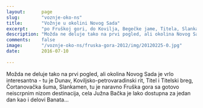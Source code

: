 ```yaml
---
layout:      page
slug:        "voznje-oko-ns"
title:       "Vožnje u okolini Novog Sada"
excerpt:     "po Fruškoj gori, do Kovilja, Begečke jame, Titela, Slankamena..."
description: "Možda ne deluje tako na prvi pogled, ali okolina Novog Sada je zapravo vrlo interesantna -  tu je Dunav, Koviljsko-petrovaradinski rit, Čortanovačka šuma, tu je naravno Fruška gora sa gotovo neiscrpnim nizom destinacija, cela Južna Bačka je lako dostupna za jedan dan, kao i delovi Banata..."
comments:    false
image:       "/voznje-oko-ns/fruska-gora-2012/img/20120225-0.jpg"
date:        2016-07-10
  
---
```


Možda ne deluje tako na prvi pogled, ali okolina Novog Sada je vrlo interesantna -  tu je Dunav, 
Koviljsko-petrovaradinski rit, Titel i Titelski breg, Čortanovačka šuma, Slankamen, tu je naravno Fruška gora sa gotovo 
neiscrpnim nizom destinacija, cela Južna Bačka je lako dostupna za jedan dan kao i delovi Banata...